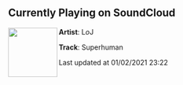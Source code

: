 ## Currently Playing on SoundCloud

[<img align="left" width="100" src="https://i1.sndcdn.com/artworks-iDTovPoD2kngBWyh-3g2v6w-t50x50.jpg">](https://soundcloud.com/loj-2/superhuman-1)

**Artist**: L*o*J 

**Track**: Superhuman

Last updated at 01/02/2021 23:22
